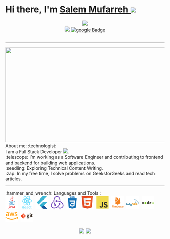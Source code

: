 <h1> Hi there, I'm <a href="../.../../../../">Salem Mufarreh </a>  <img src="https://media.giphy.com/media/hvRJCLFzcasrR4ia7z/giphy.gif" width="30px"/>
 </h1>
<div id="header" align="center">
  <img src="https://media.giphy.com/media/M9gbBd9nbDrOTu1Mqx/giphy.gif" width="100"/>
</div>
<div align="center">
    <a href="#">
      <img src="https://img.shields.io/badge/LinkedIn-blue?style=for-the-badge&logo=linkedin"/>
    </a>
    <a href="djajskda-dasda">
      <img src="https://img.shields.io/badge/google-red?style=for-the-badge&logo=google&logoColor=white" alt="google Badge"/>
    </a>
    <br/>
    <img src="https://komarev.com/ghpvc/?username=Salem-Mufarreh&style=for-the-badge&color=blue" alt=""/>
</div>
<hr/>
<div align="center">
    <img src="https://media.giphy.com/media/dWesBcTLavkZuG35MI/giphy.gif" width="600" height="300" />
</div>
<div text-align="start" >
    About me:
    :technologist:
    <br/>
    I am a Full Stack Developer <img src="https://media.giphy.com/media/WUlplcMpOCEmTGBtBW/giphy.gif" width="30">.
    <br/>
    :telescope: 
    I’m working as a Software Engineer and contributing to frontend and backend for building web applications.
<br/>
    :seedling:
    Exploring Technical Content Writing.
<br/>
    :zap: 
    In my free time, I solve problems on GeeksforGeeks and read tech articles.

</div>
<hr/>
<div>
    :hammer_and_wrench: Languages and Tools :
    <div>
          <img src="https://github.com/devicons/devicon/blob/master/icons/java/java-original-wordmark.svg" title="Java" alt="Java" width="40" height="40"/>&nbsp;
          <img src="https://github.com/devicons/devicon/blob/master/icons/react/react-original-wordmark.svg" title="React" alt="React" width="40" height="40"/>&nbsp;
          <img src="https://github.com/devicons/devicon/blob/master/icons/flutter/flutter-original.svg" title="Flutter" alt="Flutter" width="40" height="40"/>&nbsp;
          <img src="https://github.com/devicons/devicon/blob/master/icons/redux/redux-original.svg" title="Redux" alt="Redux " width="40" height="40"/>&nbsp;
          <img src="https://github.com/devicons/devicon/blob/master/icons/css3/css3-plain-wordmark.svg"  title="CSS3" alt="CSS" width="40" height="40"/>&nbsp;
          <img src="https://github.com/devicons/devicon/blob/master/icons/html5/html5-original.svg" title="HTML5" alt="HTML" width="40" height="40"/>&nbsp;
          <img src="https://github.com/devicons/devicon/blob/master/icons/javascript/javascript-original.svg" title="JavaScript" alt="JavaScript" width="40" height="40"/>&nbsp;
          <img src="https://github.com/devicons/devicon/blob/master/icons/firebase/firebase-plain-wordmark.svg" title="Firebase" alt="Firebase" width="40" height="40"/>&nbsp;
          <img src="https://github.com/devicons/devicon/blob/master/icons/mysql/mysql-original-wordmark.svg" title="MySQL"  alt="MySQL" width="40" height="40"/>&nbsp;
          <img src="https://github.com/devicons/devicon/blob/master/icons/nodejs/nodejs-original-wordmark.svg" title="NodeJS" alt="NodeJS" width="40" height="40"/>&nbsp;
          <img src="https://github.com/devicons/devicon/blob/master/icons/amazonwebservices/amazonwebservices-plain-wordmark.svg" title="AWS" alt="AWS" width="40" height="40"/>&nbsp;
          <img src="https://github.com/devicons/devicon/blob/master/icons/git/git-original-wordmark.svg" title="Git" alt="Git" width="40" height="40"/>
    </div>
</div>
<div id="header" align="center">
  
  <br/>
    <img height="180em" src="https://github-readme-stats.vercel.app/api?username=Salem-Mufarreh&show_icons=true" />
    <img height="180em" src="https://github-readme-stats.vercel.app/api/top-langs/?username=Salem-Mufarreh&layout=compact" />
  <br/>
  
</div>

